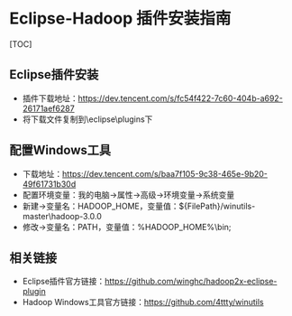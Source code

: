 # Eclipse-Hadoop 插件安装指南

[TOC]

## Eclipse插件安装

- 插件下载地址：https://dev.tencent.com/s/fc54f422-7c60-404b-a692-26171aef6287
- 将下载文件复制到\eclipse\plugins下

## 配置Windows工具

- 下载地址：https://dev.tencent.com/s/baa7f105-9c38-465e-9b20-49f61731b30d
- 配置环境变量：我的电脑->属性->高级->环境变量->系统变量
- 新建->变量名：HADOOP_HOME，变量值：${FilePath}/winutils-master\hadoop-3.0.0
- 修改->变量名：PATH，变量值：%HADOOP_HOME%\bin;

## 相关链接

- Eclipse插件官方链接：<https://github.com/winghc/hadoop2x-eclipse-plugin>
- Hadoop Windows工具官方链接：<https://github.com/4ttty/winutils>
